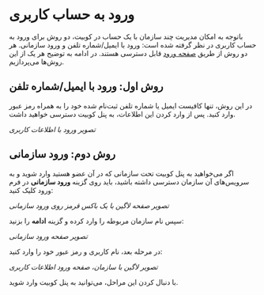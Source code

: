 # ورود به حساب کاربری

باتوجه به امکان مدیریت چند سازمان با یک حساب در کوبیت، دو روش برای ورود به حساب کاربری در نظر گرفته شده است: ورود با ایمیل/شماره تلفن و ورود سازمانی.
هر دو روش از طریق [صفحه ورود](https://auth.kubit.ir/fa/login/) قابل دسترسی هستند. در ادامه به توضیح هر یک از این روش‌ها می‌پردازیم.

## روش اول: ورود با ایمیل/شماره تلفن

در این روش، تنها کافیست ایمیل یا شماره تلفن ثبت‌نام شده خود را به همراه رمز عبور وارد کنید. پس از وارد کردن این اطلاعات، به پنل کوبیت دسترسی خواهید داشت.

_تصویر ورود با اطلاعات کاربری_

## روش دوم: ورود سازمانی

اگر می‌خواهید به پنل کوبیت تحت سازمانی که در آن عضو هستید وارد شوید و به سرویس‌های آن سازمان دسترسی داشته باشید، باید روی گزینه **ورود سازمانی** در فرم ورود کلیک کنید:

_تصویر صفحه لاگین با یک باکس قرمز روی ورود سازمانی_

سپس نام سازمان مربوطه را وارد کرده و گزینه **ادامه** را بزنید:

_تصویر صفحه ورود سازمانی_

در مرحله بعد، نام کاربری و رمز عبور خود را وارد کنید:

_تصویر لاگین با سازمان، صفحه ورود اطلاعات کاربری_

با دنبال کردن این مراحل، می‌توانید به پنل کوبیت وارد شوید.
